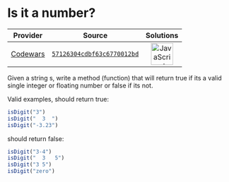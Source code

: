 [_metadata_:generated]: - "true"

# Is it a number?

<!-- INFO TABLE BEGIN -->

| Provider                                        | Source                                                                               | Solutions                                                                                                                                                    |
| :---------------------------------------------: | :----------------------------------------------------------------------------------: | :----------------------------------------------------------------------------------------------------------------------------------------------------------: |
| [Codewars](../../../docs/providers/Codewars.md) | [`57126304cdbf63c6770012bd`](https://www.codewars.com/kata/57126304cdbf63c6770012bd) | [<img src="https://res.cloudinary.com/rascaltwo/image/upload/v1631924076/javascript_ehszr7.svg" alt="JavaScript" title="JavaScript" width="50" />](solve.js) |

<!-- INFO TABLE END -->

Given a string s, write a method (function) that will return true if its a valid single integer or floating number or false if its not.

Valid examples, should return true:

```javascript
isDigit("3")
isDigit("  3  ")
isDigit("-3.23")
```

should return false:

```javascript
isDigit("3-4")
isDigit("  3   5")
isDigit("3 5")
isDigit("zero")
```
